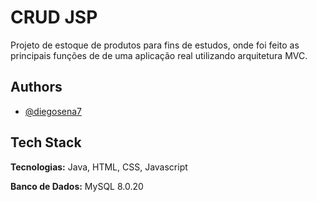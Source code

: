 
# CRUD JSP  
Projeto de estoque de produtos para fins de estudos, onde foi feito as principais funções de de uma aplicação real utilizando arquitetura MVC.  

## Authors

- [@diegosena7](https://github.com/diegosena7)

  
## Tech Stack

**Tecnologias:** Java, HTML, CSS, Javascript

**Banco de Dados:** MySQL 8.0.20

  